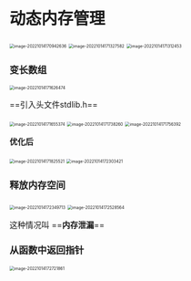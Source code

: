 # 动态内存管理

<img src="C:\Users\Lanson\Desktop\计算机\笔记\C笔记\images\image-20221014170942636.png" alt="image-20221014170942636" style="zoom:50%;" />

<img src="C:\Users\Lanson\Desktop\计算机\笔记\C笔记\images\image-20221014171327582.png" alt="image-20221014171327582" style="zoom:50%;" />

<img src="C:\Users\Lanson\Desktop\计算机\笔记\C笔记\images\image-20221014171312453.png" alt="image-20221014171312453" style="zoom:50%;" />

### 变长数组

<img src="C:\Users\Lanson\Desktop\计算机\笔记\C笔记\images\image-20221014171626474.png" alt="image-20221014171626474" style="zoom:50%;" />

==引入头文件stdlib.h==

<img src="C:\Users\Lanson\Desktop\计算机\笔记\C笔记\images\image-20221014171655374.png" alt="image-20221014171655374" style="zoom:50%;" />

<img src="C:\Users\Lanson\Desktop\计算机\笔记\C笔记\images\image-20221014171738260.png" alt="image-20221014171738260" style="zoom:50%;" />

<img src="C:\Users\Lanson\Desktop\计算机\笔记\C笔记\images\image-20221014171756392.png" alt="image-20221014171756392" style="zoom:50%;" />

**优化后**

<img src="C:\Users\Lanson\Desktop\计算机\笔记\C笔记\images\image-20221014171825521.png" alt="image-20221014171825521" style="zoom:50%;" />

<img src="C:\Users\Lanson\Desktop\计算机\笔记\C笔记\images\image-20221014172303421.png" alt="image-20221014172303421" style="zoom:50%;" />

### 释放内存空间

<img src="C:\Users\Lanson\Desktop\计算机\笔记\C笔记\images\image-20221014172349713.png" alt="image-20221014172349713" style="zoom:50%;" />

<img src="C:\Users\Lanson\Desktop\计算机\笔记\C笔记\images\image-20221014172528564.png" alt="image-20221014172528564" style="zoom:50%;" />

这种情况叫    ==**内存泄漏**==

### 从函数中返回指针

<img src="C:\Users\Lanson\Desktop\计算机\笔记\C笔记\images\image-20221014172721861.png" alt="image-20221014172721861" style="zoom:50%;" />